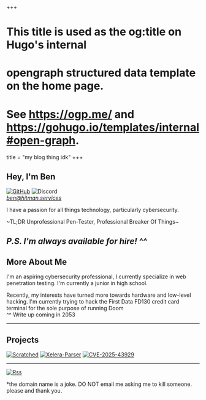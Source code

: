 +++
# This title is used as the og:title on Hugo's internal
# opengraph structured data template on the home page.
# See https://ogp.me/ and https://gohugo.io/templates/internal#open-graph.
title = "my blog thing idk"
+++
## Hey, I'm Ben

[![GitHub](https://img.shields.io/badge/github-%23121011.svg?style=for-the-badge&logo=github&logoColor=white)](https://github.com/0xBenCantCode)
![Discord](https://img.shields.io/badge/Discord-%235865F2.svg?style=for-the-badge&logo=discord&logoColor=white)  
[*ben@hitman.services*](mailto:ben@hitman.services)

I have a passion for all things technology, particularly cybersecurity.

~TL;DR Unprofessional Pen-Tester, Professional Breaker Of Things~

*P.S. I'm always available for hire! ^^*
---
## More About Me

I'm an aspiring cybersecurity professional, I currently specialize in web penetration testing. I'm currently a junior in high school.

Recently, my interests have turned more towards hardware and low-level hacking. I'm currently trying to hack the First Data FD130 credit card terminal for the sole purpose of running Doom    
^^ Write up coming in 2053

---

## Projects

[![__*Scratched*__](https://github-readme-stats.vercel.app/api/pin/?username=0xbencantcode&repo=scratched&show_icons=True&theme=apprentice&card_width=380)](https://github.com/0xBenCantCode/Scratched)
[![__*Xelera-Parser*__](https://github-readme-stats.vercel.app/api/pin/?username=0xbencantcode&repo=xelera-parser&show_icons=True&theme=apprentice&card_width=380)](https://github.com/0xBenCantCode/Xelera-Parser) 
[![__*CVE-2025-43929*__](https://github-readme-stats.vercel.app/api/pin/?username=0xbencantcode&repo=CVE-2025-43929&show_icons=True&theme=apprentice&card_width=380)](https://github.com/0xBenCantCode/CVE-2025-43929) 


---

[![Rss](https://img.shields.io/badge/rss-F88900?style=for-the-badge&logo=rss&logoColor=white)](https://hitman.services/index.xml)

*the domain name is a joke. DO NOT email me asking me to kill someone. please and thank you.
